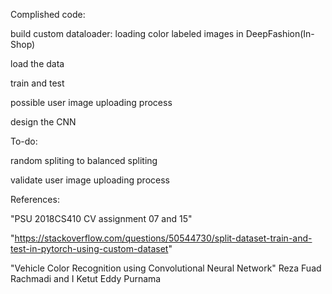 Complished code:

build custom dataloader: loading color labeled images in DeepFashion(In-Shop)

load the data

train and test 

possible user image uploading process

design the CNN

To-do:

random spliting to balanced spliting

validate user image uploading process

References:

"PSU 2018CS410 CV assignment 07 and 15"

"https://stackoverflow.com/questions/50544730/split-dataset-train-and-test-in-pytorch-using-custom-dataset"

"Vehicle Color Recognition using Convolutional Neural Network" Reza Fuad Rachmadi and I Ketut Eddy Purnama
